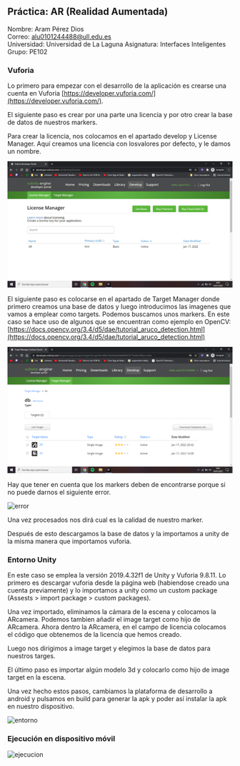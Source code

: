 ## Práctica: AR (Realidad Aumentada)

Nombre: Aram Pérez Dios  
Correo: alu0101244488@ull.edu.es  
Universidad: Universidad de La Laguna 
Asignatura: Interfaces Inteligentes
Grupo: PE102  

### Vuforia

Lo primero para empezar con el desarrollo de la aplicación es crearse una cuenta en Vuforia [https://developer.vuforia.com/](https://developer.vuforia.com/).

El siguiente paso es crear por una parte una licencia y por otro crear la base de datos de nuestros markers.

Para crear la licencia, nos colocamos en el apartado develop y License Manager. Aquí creamos una licencia con losvalores por defecto, y le damos un nombre.

![](https://github.com/alu0101244488/Interfaces-Inteligentes-AR/blob/main/img/lcencias.png?raw=true)

El siguiente paso es colocarse en el apartado de Target Manager donde primero creamos una base de datos y luego introducimos las imagenes que vamos a emplear como targets. Podemos buscamos unos markers. En este caso se hace uso de algunos que se encuentran como ejemplo en OpenCV:
[https://docs.opencv.org/3.4/d5/dae/tutorial_aruco_detection.html](https://docs.opencv.org/3.4/d5/dae/tutorial_aruco_detection.html)

![](https://github.com/alu0101244488/Interfaces-Inteligentes-AR/blob/main/img/basededatos.png?raw=true)

Hay que tener en cuenta que los markers deben de encontrarse porque si no puede darnos el siguiente error.

![error]()

Una vez procesados nos dirá cual es la calidad de nuestro marker.

Después de esto descargamos la base de datos y la importamos a unity de la misma manera que importamos vuforia.



### Entorno Unity

En este caso se emplea la versión 2019.4.32f1 de Unity y Vuforia 9.8.11. Lo primero es descargar vuforia desde la página web (habiendose creado una cuenta previamente) y lo importamos a unity como un custom package (Assests > import package > custom packages).

Una vez importado, eliminamos la cámara de la escena y colocamos la ARcamera. Podemos tambien añadir el image target como hijo de ARcamera. Ahora dentro la ARcamera, en el campo de licencia colocamos el código que obtenemos de la licencia que hemos creado.

Luego nos dirigimos a image target y elegimos la base de datos para nuestros targes.


El último paso es importar algún modelo 3d y colocarlo como hijo de image target en la escena.

Una vez hecho estos pasos, cambiamos la plataforma de desarrollo a android y pulsamos en build para generar la apk y poder así instalar la apk en nuestro dispositivo.

![entorno]()

### Ejecución en dispositivo móvil

![ejecucion]()



